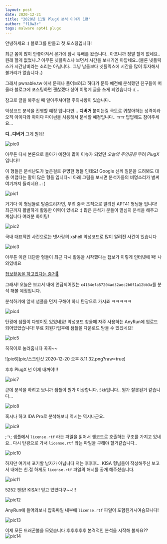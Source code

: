 ```yaml
---
layout: post
date: 2020-12-21
title: "2020년 11월 PlugX 분석 이야기 1편"
author: "f10w3r"
tags: malware apt41 plugx
---
```



안녕하세요 :) 블로그를 만들고 첫 포스팅입니다!

최근 몸이 많이 안좋아져서 본가에 잠시 유배를 왔습니다..  아프니까 정말 할게 없네요.. 원래 할게 없었나..? 아무튼 넷플릭스나 보면서 시간을 보내기엔 아깝네요..(물론 넷플릭스가 시간낭비라는 소리는 아닙니다.. 그냥 남들보다 넷플릭스에 시간을 많이 투자해서 볼거리가 없습니다..) 

 그래서 pwnable.tw 에서 문제나 풀어보려고 하다가 문득 예전에 분석했던 친구들이 떠올라 블로그에 포스팅하면 괜찮겠다 싶어 이렇게 글을 쓰게 되었습니다 :( ..

참고로 글을 봐주실 때 알아주셔야할 주의사항이 있습니다..

악성코드 분석을 진행할 예정 입니다만... **디버거** 붙이는걸 극도로 귀찮아하는 성격이라 오직 아이다와 아이다 파이썬을 사용해서 분석할 예정입니다.. ㅠㅠ 답답해도 참아주세요...

 **디..디버거** 그게 뭔데!

![pic0](pic/디버거가뭔데.png?raw=true)

아무튼 다시 본론으로  돌아가 예전에 많이 이슈가 되었던 *오늘의 주인공은* 무려 *PlugX* 입니다!!

이 형들은 분석난도가 높은걸로 유명한 형들 인데요! Google 신께 질문을 드려봐도 대충 어렵다는 말이 많은 형들 입니다~! 아래 그림을 보시면 분석가들의 비명소리가 벌써 여기까지 들리네요.. :(

![pic1](pic/31CD68D1-9053-42DE-8D39-56D84987118E.png?raw=true)


거기다 이 형님들로 말씀드리자면, 무려 중국 조직으로 알려진 APT41 형님들 입니다! 최근까지 활발하게 활동한 이력이 있네요 :) 많은 분석가 분들이 열심히 분석을 해주고 계십니다 여러분 화이팅!

![pic2](pic/8DA471A7-33E1-4E64-BE40-F0A7DE616CD1.png?raw=true)


국내 대표적인 사건으로는 넷사랑의 xshell 악성코드로 많이 알려진 사건이 있습니다

![pic3](pic/4644F9BD-32A9-4FE4-83B7-CF4B628D0FF7.png?raw=true)


아무튼 이런 대단한 형들이 최근 다시 활동을 시작했다는 첩보가 이렇게 인터넷에 똭! 나와있네요 

[첩보활동을 하고있다는 증거🌸](https://idchowto.com/wp-content/uploads/2020/11/%EC%B5%9C%EA%B7%BC_%EA%B8%B0%EC%97%85_%EB%8C%80%EC%83%81_%EB%9E%9C%EC%84%AC%EC%9B%A8%EC%96%B4_%EC%82%AC%EA%B3%A0%EC%82%AC%EB%A1%80_%EB%B0%8F_%EB%8C%80%EC%9D%91%EB%B0%A9%EC%95%88.pdf?raw=true)


그래서! 오늘은 보고서 내에 언급되어있는 `c4164efa57204ad32aec2b0f1a12bb3a`를 분석 해볼 예정입니다.

분석하기에 앞서 샘플을 먼저 구해야 하니 탄광으로 가시죠 ㅋㅋㅋㅋㅋ 

![pic4](pic/images.jpg?raw=true)


탄광에 샘플이 다행이도 있었네요! 악성코드 찾을때 자주 사용하는 AnyRun에 업로드 되어있었습니다! 무료 회원가입후에 샘플을 다운로드 받을 수 있겠네요! 

![pic5](pic/F3DE275A-C6CD-4CD4-ADCE-FC36DDC6C128.png?raw=true)


꾹꾹이로 눌러줍니다 꾹꾹~~

![pic6](pic/스크린샷 2020-12-20 오후 8.11.32.png?raw=true)

후후 PlugX 넌 이제 내꺼야!!!

![pic7](pic/M_z7aBweTyQciLg-8_Oo99_YAC3VptwE0SvWMLOA2MKTSzAwUH3tXa36mvVcD2e-3SUFK3qDHEihg9NI5Nh3jyaYlWKtaS6WID3OwkWrkg3fAR-ri3B7nH24Ge8_aIIFa9ctCji347deFoCssZHDIIEqndEqFomyB9tBtQ9czgyGfyTK0l-aqA.jpg?raw=true)


근데 분석을 하려고 보니까 샘플이 뭔가 이상합니다. `5kb`입니다.. 뭔가 잘못된거 같습니다…

![pic8](pic/9F5282E7-F8B8-4463-9B07-E40106AA3758.png?raw=true)


혹시나 하고 IDA Pro로 분석해보니 역시는 역시나군요.. 

![pic9](pic/El7ZJwxT8XckldAsGHV9Z0U7XZJlYfOXdXWUh1lMJ2hYGTP5e1T4fvAB_nBChvsQ0-GTlfFpaI8G6IEkHz5Aao8qOcfNh_3H7NYZRozhaftgliH_Ary5yHeTUxHaz5KUkhuD3pgxy0eZ27MT3wQZonGvYQr7UCdDrqE5WQ.jpg?raw=true)


;ㄱ; 샘플에서 `license.rtf` 라는 파일을 읽어서 쉘코드로 호출하는 구조를 가지고 있네요.. 다시 탄광으로 가서 `license.rtf` 라는 파일을 구해야 할거같습니다.. 

![pic10](pic/ida_screen.png?raw=true)


하지만 여기서 포기할 남자가 아닙니다 저는  후후후… KISA 형님들이 작성해주신 보고서 내에는 친.절 하게도 `license.rtf` 파일의 해시를 공개 해주셨습니다. 

![pic11](pic/7C8AD25F-87E0-4ED1-A23B-7BDE004F79DF.png?raw=true)


5252 젠장! KISA!! 믿고 있었다구~~!!!

![pic12](pic/51428D18-A059-4C5F-9DAC-79957B3AC225.png?raw=true)


AnyRun에 들어와보니 압축파일 내부에 `license.rtf` 파일이 포함된거시여슴므니다!

![pic13](pic/D92A8F77-9268-499C-B61C-72A2E69A86E8.png?raw=true)


이제 모든 드래곤볼을 모였습니다 후후후후후 본격적인 분석을 시작해 볼까요??
![pic14](pic/1D54B690-201C-4368-9DFE-93945163452F.png?raw=true)
